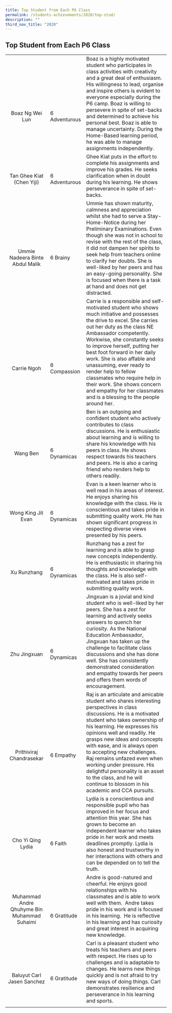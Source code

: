 ```yaml
---
title: Top Student from Each P6 Class
permalink: /students-achievements/2020/top-stud/
description: ""
third_nav_title: "2020"
---
```

## Top Student from Each P6 Class

|   |   |   |
|:-:|---|---|
|<br><br><br><br>Boaz Ng Wei Lun   | <br><br><br><br>6 Adventurous  | Boaz is a highly motivated student who participates in class activities with creativity and a great deal of enthusiasm. His willingness to lead, organise and inspire others is evident to everyone especially during the P6 camp. Boaz is willing to persevere in spite of set-backs and determined to achieve his personal best. Boaz is able to manage uncertainty. During the Home-Based learning period, he was able to manage assignments independently.  |
| <br>Tan Ghee Kiat (Chen Yiji)  | <br>6 Adventurous  | Ghee Kiat puts in the effort to complete his assignments and improve his grades. He seeks clarification when in doubt during his learning. He shows perseverance in spite of set-backs.  |
| <br><br><br>Ummie Nadeera Binte Abdul Malik  | <br><br><br>6 Brainy  | Ummie has shown maturity, calmness and appreciation whilst she had to serve a Stay-Home-Notice during her Preliminary Examinations. Even though she was not in school to revise with the rest of the class, it did not dampen her spirits to seek help from teachers online to clarify her doubts. She is well-liked by her peers and has an easy-going personality. She is focused when there is a task at hand and does not get distracted.  |
| <br><br><br><br><br>Carrie Ngoh  | <br><br><br><br><br>6 Compassion  | Carrie is a responsible and self-motivated student who shows much initiative and possesses the drive to excel. She carries out her duty as the class NE Ambassador competently. Workwise, she constantly seeks to improve herself, putting her best foot forward in her daily work. She is also affable and unassuming, ever ready to render help to fellow classmates who require help in their work. She shows concern and empathy for her classmates and is a blessing to the people around her.  |
| <br><br><br>Wang Ben  | <br><br><br>6 Dynamicas  |Ben is an outgoing and confident student who actively contributes to class discussions. He is enthusiastic about learning and is willing to share his knowledge with his peers in class. He shows respect towards his teachers and peers. He is also a caring friend who renders help to others readily.   |
|<br><br>Wong King Jit Evan   | <br><br>6 Dynamicas  | Evan is a keen learner who is well read in his areas of interest. He enjoys sharing his knowledge with the class. He is conscientious and takes pride in submitting quality work. He has shown significant progress in respecting diverse views presented by his peers.  |
| <br><br>Xu Runzhang  | <br><br>6 Dynamicas  | Runzhang&nbsp;has a zest for learning and is able to grasp new concepts independently. He is enthusiastic&nbsp;in sharing his thoughts and knowledge with the class. He is also self-motivated and takes pride in submitting quality work.  |
| <br><br><br><br>Zhu Jingxuan  | <br><br><br><br>6 Dynamicas  | Jingxuan is a jovial and kind student who is well-liked by her peers. She has a zest for learning and actively seeks answers to quench her curiosity. As the National Education Ambassador, Jingxuan has taken up the challenge to facilitate class discussions and she has done well. She has consistently demonstrated consideration and empathy towards her peers and offers them words of encouragement.  |
| <br><br><br><br>Prithiviraj Chandrasekar  | <br><br><br><br>6 Empathy  | Raj is an articulate and amicable student who shares interesting perspectives in class discussions. He is a motivated student who takes ownership of his learning. He expresses his opinions well and readily. He grasps new ideas and concepts with ease, and is always open to accepting new challenges. Raj remains unfazed even when working under pressure. His delightful personality is an asset to the class, and he will continue to blossom in his academic and CCA pursuits.  |
| <br><br><br>Cho Yi Qing Lydia  |  <br><br><br>6 Faith | Lydia is a conscientious and responsible pupil who has improved in her focus and attention this year. She has grown to become an independent learner who takes pride in her work and meets deadlines promptly. Lydia is also honest and trustworthy in her interactions with others and can be depended on to tell the truth.  |
| <br>Muhammad Andre Qhuhyme Bin Muhammad Suhaimi  | <br><br><br>6 Gratitude  | Andre is good-natured and cheerful. He enjoys good relationships with his classmates and is able to work well with them.&nbsp; Andre takes pride in his work and is focused in his learning.&nbsp; He is reflective in his learning and has curiosity and great interest in acquiring new knowledge.  |
| <br><br>Baluyut Carl Jasen Sanchez  | <br><br>6 Gratitude  | Carl is a pleasant student who treats his teachers and peers with respect. He rises up to challenges and is adaptable to changes. He learns new things quickly and is not afraid to try new ways of doing things. Carl demonstrates resilience and perseverance in his learning and sports.  |
|   |   |   |
